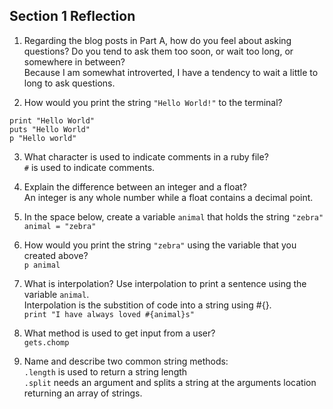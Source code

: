 ## Section 1 Reflection

1. Regarding the blog posts in Part A, how do you feel about asking questions? Do you tend to ask them too soon, or wait too long, or somewhere in between?  
Because I am somewhat introverted, I have a tendency to wait a little to long to ask questions.  

2. How would you print the string `"Hello World!"` to the terminal?
```
print "Hello World"
puts "Hello World"
p "Hello world"
```
3. What character is used to indicate comments in a ruby file?  
`#` is used to indicate comments.

4. Explain the difference between an integer and a float?  
An integer is any whole number while a float contains a decimal point.

5. In the space below, create a variable `animal` that holds the string `"zebra"`  
`animal = "zebra"`

6. How would you print the string `"zebra"` using the variable that you created above?  
`p animal`

7. What is interpolation? Use interpolation to print a sentence using the variable `animal`.  
Interpolation is the substition of code into a string using #{}.  
`print "I have always loved #{animal}s"`

8. What method is used to get input from a user?  
`gets.chomp`

9. Name  and describe two common string methods:    
`.length` is used to return a string length  
`.split` needs an argument and splits a string at the arguments location returning an array of strings.
